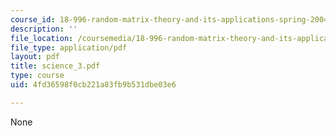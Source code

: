 ```yaml
---
course_id: 18-996-random-matrix-theory-and-its-applications-spring-2004
description: ''
file_location: /coursemedia/18-996-random-matrix-theory-and-its-applications-spring-2004/4fd36598f0cb221a83fb9b531dbe03e6_science_3.pdf
file_type: application/pdf
layout: pdf
title: science_3.pdf
type: course
uid: 4fd36598f0cb221a83fb9b531dbe03e6

---
```

None